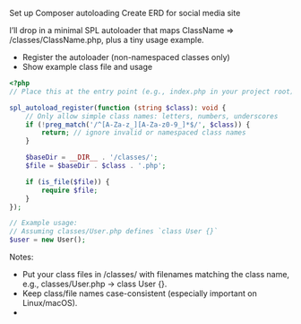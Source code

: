 
Set up Composer autoloading
Create ERD for social media site



I’ll drop in a minimal SPL autoloader that maps ClassName => /classes/ClassName.php, plus a tiny usage example.

- Register the autoloader (non-namespaced classes only)
- Show example class file and usage

```php
<?php
// Place this at the entry point (e.g., index.php in your project root)

spl_autoload_register(function (string $class): void {
    // Only allow simple class names: letters, numbers, underscores
    if (!preg_match('/^[A-Za-z_][A-Za-z0-9_]*$/', $class)) {
        return; // ignore invalid or namespaced class names
    }

    $baseDir = __DIR__ . '/classes/';
    $file = $baseDir . $class . '.php';

    if (is_file($file)) {
        require $file;
    }
});

// Example usage:
// Assuming classes/User.php defines `class User {}`
$user = new User();
```


Notes:

- Put your class files in /classes/ with filenames matching the class name, e.g., classes/User.php -> class User {}.
- Keep class/file names case-consistent (especially important on Linux/macOS).
- 